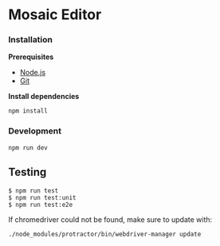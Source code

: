 Mosaic Editor
=============

### Installation

**Prerequisites**
* [Node.js](https://nodejs.org/)
* [Git](http://git-scm.com/)

**Install dependencies**

    npm install

### Development

    npm run dev

## Testing

    $ npm run test
    $ npm run test:unit
    $ npm run test:e2e

If chromedriver could not be found, make sure to update with:

    ./node_modules/protractor/bin/webdriver-manager update

